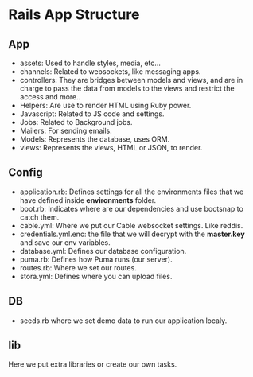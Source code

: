 # Rails App Structure

## App

- assets: Used to handle styles, media, etc...
- channels: Related to websockets, like messaging apps.
- controllers: They are bridges between models and views, and are in charge to pass the data from models to the views and restrict the access and more..
- Helpers: Are use to render HTML using Ruby power.
- Javascript: Related to JS code and settings.
- Jobs: Related to Background jobs.
- Mailers: For sending emails.
- Models: Represents the database, uses ORM.
- views: Represents the views, HTML or JSON, to render. 


## Config

- application.rb: Defines settings for all the environments files that we have defined inside **environments** folder.
- boot.rb: Indicates where are our dependencies and use bootsnap to catch them.
- cable.yml: Where we put our Cable websocket settings. Like reddis.
- credentials.yml.enc: the file that we will decrypt with the **master.key** and save our env variables.
- database.yml: Defines our database configuration.
- puma.rb: Defines how Puma runs (our server).
- routes.rb: Where we set our routes.
- stora.yml: Defines where you can upload files.


## DB

- seeds.rb where we set demo data to run our application localy.

## lib

Here we put extra libraries or create our own tasks.
